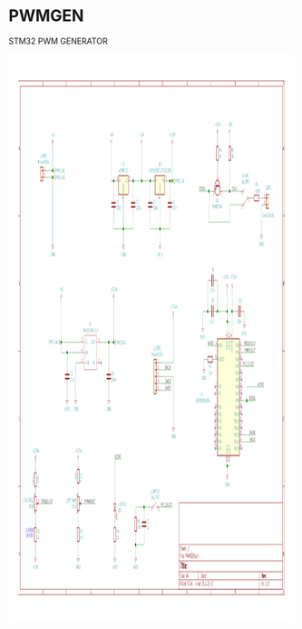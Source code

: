 # PWMGEN
 STM32 PWM GENERATOR


<P>
<img src="HW/PWMGEN/DOCS/PWMGEN.svg" width=1000 height=1000> 
</P>
